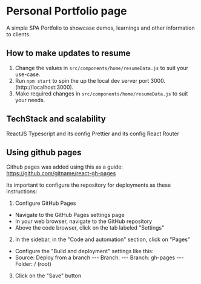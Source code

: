 # Personal Portfolio page

A simple SPA Portfolio to showcase demos, learnings and other information to clients.

## How to make updates to resume

1. Change the values in `src/components/home/resumeData.js` to suit your use-case.
2. Run `npm start` to spin the up the local dev server port 3000.(http://localhost:3000).
3. Make required changes in `src/components/home/resumeData.js` to suit your needs.

## TechStack and scalability

ReactJS Typescript and its config Prettier and its config React Router

## Using github pages

Github pages was added using this as a guide: https://github.com/gitname/react-gh-pages

Its important to configure the repository for deployments as these instructions:

1. Configure GitHub Pages

- Navigate to the GitHub Pages settings page
- In your web browser, navigate to the GitHub repository
- Above the code browser, click on the tab labeled "Settings"

2. In the sidebar, in the "Code and automation" section, click on "Pages"

- Configure the "Build and deployment" settings like this:
- Source: Deploy from a branch --- Branch: --- Branch: gh-pages --- Folder: / (root)

3. Click on the "Save" button

